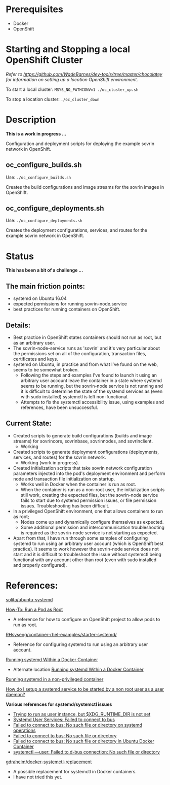 # Prerequisites
* Docker
* OpenShift

# Starting and Stopping a local OpenShift Cluster

_Refer to https://github.com/WadeBarnes/dev-tools/tree/master/chocolatey for information on setting up a location OpenShift environment._

To start a local cluster: `MSYS_NO_PATHCONV=1 ./oc_cluster_up.sh`

To stop a location cluster: `./oc_cluster_down`

# Description

**This is a work in progress ...**

Configuration and deployment scripts for deploying the example sovrin network in OpenShift.

## oc_configure_builds.sh

Use: `./oc_configure_builds.sh`

Creates the build configurations and image streams for the sovrin images in OpenShift.

## oc_configure_deployments.sh

Use: `./oc_configure_deployments.sh`

Creates the deployment configurations, services, and routes for the example sovrin network in OpenShift.

# Status

**This has been a bit of a challenge ...**

## The main friction points:
* systemd on Ubuntu 16.04
* expected permissions for running sovrin-node.service
* best practices for running containers on OpenShift.

## Details:
* Best practice in OpenShift states containers should not run as root, but as an arbitrary user.
* The sovrin-node-service runs as 'sovrin' and it's very particular about the permissions set on all of the configuration, transaction files, certificates and keys.
* systemd on Ubuntu, in practice and from what I've found on the web, seems to be somewhat broken.
    * Following the steps and examples I've found to launch it using an arbitrary user account leave the container in a state where systemd seems to be running, but the sovrin-node service is not running and it is difficult to determine the state of the systemd services as (even with sudo installed) systemctl is left non-functional.
    * Attempts to fix the systemctl accessibility issue, using examples and references, have been unsuccessful.

## Current State:
* Created scripts to generate build configurations (builds and image streams) for sovrincore, sovrinbase, sovrinnodes, and sovrinclient.
    * Working
* Created scripts to generate deployment configurations (deployments, services, and routes) for the sovrin network.
    * Working (work in progress).
* Created initialization scripts that take sovrin network configuration parameters injected into the pod's deployment environment and perform node and transaction file initialization on startup.
    * Works well in Docker when the container is run as root.
    * When the container is run as a non-root user, the initialization scripts still work, creating the expected files, but the sovrin-node service fails to start due to systemd permission issues, or file permission issues.   Troubleshooting has been difficult.
* In a privileged OpenShift environment, one that allows containers to run as root;
    * Nodes come up and dynamically configure themselves as expected.
    * Some additional permission and intercommunication troubleshooting is required as the sovrin-node service is not starting as expected.
* Apart from that, I have run through some samples of configuring systemd to run using an arbitrary user account (which is OpenShift best practice).  It seems to work however the sovrin-node service does not start and it is difficult to troubleshoot the issue without systemctl being functional with any account other than root (even with sudo installed and properly configured).

# References:

[solita/ubuntu-systemd](https://hub.docker.com/r/solita/ubuntu-systemd/)

[How-To: Run a Pod as Root](http://appagile.io/2017/03/29/how-to-run-a-pod-as-root/)
* A reference for how to configure an OpenShift project to allow pods to run as root.

[RHsyseng/container-rhel-examples/starter-systemd/](https://github.com/RHsyseng/container-rhel-examples/tree/master/starter-systemd)
* Reference for configuring systemd to run using an arbitrary user account.

[Running systemd Within a Docker Container](https://developers.redhat.com/blog/2014/05/05/running-systemd-within-docker-container/)
* Alternate location [Running systemd Within a Docker Container](https://rhatdan.wordpress.com/2014/04/30/running-systemd-within-a-docker-container/)

[Running systemd in a non-privileged container](https://developers.redhat.com/blog/2016/09/13/running-systemd-in-a-non-privileged-container/)

[How do I setup a systemd service to be started by a non root user as a user daemon?](https://superuser.com/questions/476379/how-do-i-setup-a-systemd-service-to-be-started-by-a-non-root-user-as-a-user-daem)

**Various references for systemd/systemctl issues**
* [Trying to run as user instance, but $XDG_RUNTIME_DIR is not set](https://bugs.debian.org/cgi-bin/bugreport.cgi?bug=769370)
* [Systemd User Services: Failed to connect to bus](https://bbs.archlinux.org/viewtopic.php?id=219054)
* [Failed to connect to bus: No such file or directory on systemd operations](https://github.com/tknerr/vagrant-docker-baseimages/issues/7)
* [Failed to connect to bus: No such file or directory](https://github.com/influxdata/telegraf/issues/1022)
* [Failed to connect to bus: No such file or directory in Ubuntu Docker Container](https://github.com/moby/moby/issues/32616)
* [systemctl —user: Failed to d-bus connection: No such file or directory](https://www.centos.org/forums/viewtopic.php?t=59484)

[gdraheim/docker-systemctl-replacement](https://github.com/gdraheim/docker-systemctl-replacement)
* A possible replacement for systemctl in Docker containers.
* I have not tried this yet.